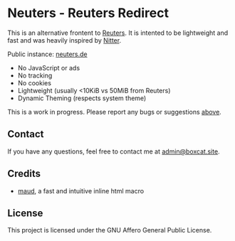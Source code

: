 # Neuters - Reuters Redirect

This is an alternative frontent to [Reuters](https://reuters.com/). It is intented to be lightweight and fast and was heavily inspired by [Nitter](https://nitter.net/).

Public instance: [neuters.de](https://neuters.de/)

* No JavaScript or ads
* No tracking
* No cookies
* Lightweight (usually <10KiB vs 50MiB from Reuters)
* Dynamic Theming (respects system theme)

This is a work in progress. Please report any bugs or suggestions [above](https://github.com/HookedBehemoth/supreme-waffle/issues).

## Contact
If you have any questions, feel free to contact me at [admin@boxcat.site](mailto:admin@boxcat.site).

## Credits
* [maud](https://github.com/lambda-fairy/maud), a fast and intuitive inline html macro

## License
This project is licensed under the GNU Affero General Public License.
